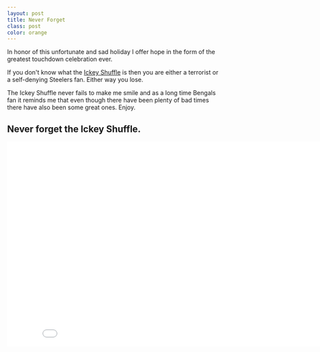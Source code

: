 ```yaml
---
layout: post
title: Never Forget
class: post
color: orange
---
```


In honor of this unfortunate and sad holiday I offer hope in the form of the greatest touchdown celebration ever.

If you don't know what the <a href="http://en.wikipedia.org/wiki/Ickey_Shuffle" target="_blank">Ickey Shuffle</a> is then you are either a terrorist or a self-denying Steelers fan. Either way you lose.

The Ickey Shuffle never fails to make me smile and as a long time Bengals fan it reminds me that even though there have been plenty of bad times there have also been some great ones. Enjoy.

<h2 class="h3">Never forget the Ickey Shuffle. </h2>

<div class="video-container">
	<iframe width="853" height="480" src="//www.youtube.com/embed/a9oVth5rJbg" frameborder="0" allowfullscreen></iframe>
</div>